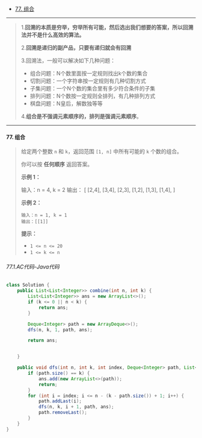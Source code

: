 -  [77. 组合](https://leetcode.cn/problems/combinations/)

----

>1.**回溯的本质是穷举，穷举所有可能，然后选出我们想要的答案，所以回溯法并不是什么高效的算法。**
>
>2.**回溯是递归的副产品，只要有递归就会有回溯**
>
>3.回溯法，一般可以解决如下几种问题：
>
>- 组合问题：N个数里面按一定规则找出k个数的集合
>- 切割问题：一个字符串按一定规则有几种切割方式
>- 子集问题：一个N个数的集合里有多少符合条件的子集
>- 排列问题：N个数按一定规则全排列，有几种排列方式
>- 棋盘问题：N皇后，解数独等等
>
>4.**组合是不强调元素顺序的，排列是强调元素顺序**。

----

#### 77. 组合

>给定两个整数 `n` 和 `k`，返回范围 `[1, n]` 中所有可能的 `k` 个数的组合。
>
>你可以按 **任何顺序** 返回答案。
>
>**示例 1：**
>
>输入：n = 4, k = 2
>输出：
>[
>[2,4],
>[3,4],
>[2,3],
>[1,2],
>[1,3],
>[1,4],
>]
>
>**示例 2：**
>
>```
>输入：n = 1, k = 1
>输出：[[1]]
>```
>
>**提示：**
>
>- `1 <= n <= 20`
>- `1 <= k <= n`

###### 77.1.AC代码-Java代码

```java
class Solution {
    public List<List<Integer>> combine(int n, int k) {
        List<List<Integer>> ans = new ArrayList<>();
        if (k <= 0 || n < k) {
            return ans;
        }

        Deque<Integer> path = new ArrayDeque<>();
        dfs(n, k, 1, path, ans);

        return ans;


    }

    public void dfs(int n, int k, int index, Deque<Integer> path, List<List<Integer>> ans) {
        if (path.size() == k) {
            ans.add(new ArrayList<>(path));
            return;
        }
        for (int i = index; i <= n - (k - path.size()) + 1; i++) {
            path.addLast(i);
            dfs(n, k, i + 1, path, ans);
            path.removeLast();
        }
    }
}
```

